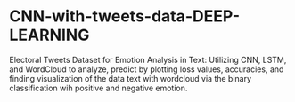 # CNN-with-tweets-data-DEEP-LEARNING
Electoral Tweets Dataset for Emotion Analysis in Text: Utilizing CNN, LSTM, and WordCloud to analyze, predict by plotting loss values, accuracies, and finding visualization of the data text with wordcloud via the binary classification wih positive and negative emotion.
